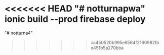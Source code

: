 <<<<<<< HEAD
"# notturnapwa" 
ionic build --prod
firebase deploy
=======
"# notturna4" 
>>>>>>> ca450520b995e6564f2160982fbe451b5a270bba
